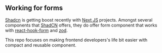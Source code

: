 ## Working for forms

[Shadcn](https://ui.shadcn.com/) is getting boost recently with [Next JS](https://nextjs.org/) projects. Amongst several components that [ShadCN](<(https://ui.shadcn.com/)>) offers, they do offer form component that works with [react-hook-form](https://react-hook-form.com/) and [zod](https://zod.dev/).

This repo focuses on making frontend developers's life bit easier with compact and reusable component.
